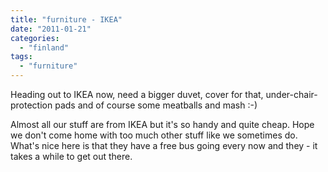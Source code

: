 ```yaml
---
title: "furniture - IKEA"
date: "2011-01-21"
categories: 
  - "finland"
tags: 
  - "furniture"
---
```


Heading out to IKEA now, need a bigger duvet, cover for that, under-chair-protection pads and of course some meatballs and mash :-)

Almost all our stuff are from IKEA but it's so handy and quite cheap. Hope we don't come home with too much other stuff like we sometimes do. What's nice here is that they have a free bus going every now and they - it takes a while to get out there.
